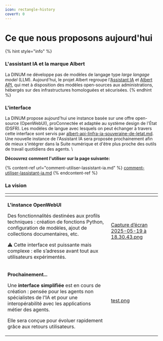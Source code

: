 ```yaml
---
icon: rectangle-history
coverY: 0
---
```


# Ce que nous proposons aujourd'hui

{% hint style="info" %}
### L'assistant IA et la marque Albert

La DINUM ne développe pas de modèles de langage type _large langage model_ (LLM). Aujourd'hui, le projet Albert regroupe l'[Assistant IA](./) et [Albert API](../faire-des-services-ia-au-sein-de-letat/albert-api-linfra-ia-souveraine-de-letat.md), qui met à disposition des modèles open-sources aux administrations, hébergés sur des infrastructures homologuées et sécurisées.&#x20;
{% endhint %}

### L'interface

La DINUM propose aujourd'hui une instance basée sur une offre open-source (OpenWebUI), proConnectée et adaptée au système design de l'État (DSFR). Les modèles de langue avec lesquels on peut échanger à travers cette interface sont servis par [albert-api-linfra-ia-souveraine-de-letat.md](../faire-des-services-ia-au-sein-de-letat/albert-api-linfra-ia-souveraine-de-letat.md "mention"). Une nouvelle instance de l'Assistant IA sera proposée prochainement afin de mieux s'intégrer dans la Suite numérique et d'être plus proche des outils de travail quotidiens des agents. \


**Découvrez comment l'utiliser sur la page suivante:**

{% content-ref url="comment-utiliser-lassistant-ia.md" %}
[comment-utiliser-lassistant-ia.md](comment-utiliser-lassistant-ia.md)
{% endcontent-ref %}

### La vision

<table data-view="cards"><thead><tr><th></th><th data-hidden data-card-cover data-type="files"></th></tr></thead><tbody><tr><td><p><strong>L'instance OpenWebUI</strong></p><p></p><p>Des fonctionnalités destinées aux profils techniques : création de fonctions Python, configuration de modèles, ajout de collections documentaires, etc.</p><p></p><p>⚠️ Cette interface est puissante mais complexe : elle s’adresse avant tout aux utilisateurs expérimentés.</p></td><td><a href="../.gitbook/assets/Capture d’écran 2025-05-19 à 18.30.43.png">Capture d’écran 2025-05-19 à 18.30.43.png</a></td></tr><tr><td><p><strong>Prochainement...</strong></p><p></p><p>Une <strong>interface simplifiée</strong> est en cours de création : pensée pour les agents non spécialistes de l'IA et pour une interopérabilité avec les applications métier des agents. </p><p></p><p>Elle sera conçue pour évoluer rapidement grâce aux retours utilisateurs.<br></p></td><td><a href="../.gitbook/assets/test.png">test.png</a></td></tr></tbody></table>
